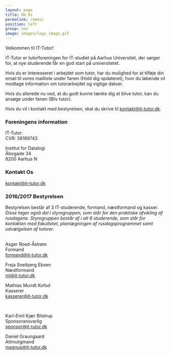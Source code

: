 ```yaml
---
layout: page
title: Om Os
permalink: /omos/
position: left
group: nav
image: images/logo_image.gif
---
```

Velkommen til IT-Tutor!

IT-Tutor er tutorforeningen for IT-studiet på Aarhus Universitet, der sørger for, at nye studerende får en god start på universitetet.

Hvis du er interesseret i arbejdet som tutor, har du mulighed for at tilføje din email til vores mailliste under fanen (Hold dig opdateret), hvor du løbende vil modtage information om tutorarbejdet og vigtige datoer.

Hvis du allerede nu ved, at du godt kunne tænke dig at blive tutor, kan du ansøge under fanen (Bliv tutor).

Hvis du vil i kontakt med bestyrelsen, skal du skrive til kontakt@it-tutor.dk.

### Foreningens information

IT-Tutor:  <br />
CVR: 38189743 <br />

Institut for Datalogi <br />
Åbogade 34 <br />
8200 Aarhus N <br />

### Kontakt Os
[kontakt@it-tutor.dk](kontakt@it-tutor.dk)

### 2016/2017 Bestyrelsen
Bestyrelsen består af 3 IT-studerende, formand, næstformand og kasser.
*Disse tager også del i styregruppen, som står for den praktiske afvikling af rusdagene. Styregruppen består af i alt 6 studerende, som står for kontakten med fakultetet, planlægningen af rusdagsprogrammet samt udvælgelsen af tutorer.* <br /><br />

Asger Roed-Åstrøm <br />
Formand <br />
[formand@it-tutor.dk](mailto:formand@it-tutor.dk)

Freja Sneibjerg Ebsen <br />
Næstformand <br />
[ml@it-tutor.dk](mailto:ml@it-tutor.dk)

Mathias Mundt Kofod <br />
Kasserer <br />
[kasserer@it-tutor.dk](mailto:kasserer@it-tutor.dk)

<br />

Karl-Emil Kjær Bilstrup <br />
Sponsoransvarlig <br />
[sponsor@it-tutor.dk](mailto:sponsor@it-tutor.dk)

Daniel Graungaard <br />
Altmuligmand <br />
[magnus@it-tutor.dk](mailto:daniel@it-tutor.dk)

